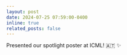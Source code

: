 ```yaml
---
layout: post
date: 2024-07-25 07:59:00-0400
inline: true
related_posts: false
---
```


Presented our spotlight poster at ICML! :austria: :sparkles: 
